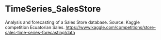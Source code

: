 # TimeSeries_SalesStore
Analysis and forecasting of a Sales Store database. Source: Kaggle competition Ecuatorian Sales. https://www.kaggle.com/competitions/store-sales-time-series-forecasting/data
